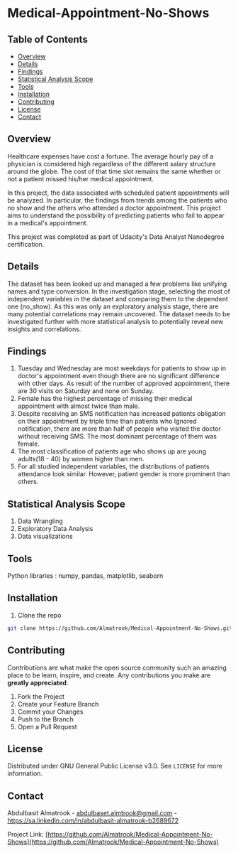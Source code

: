 # Medical-Appointment-No-Shows


<!-- TABLE OF CONTENTS -->
## Table of Contents

* [Overview](#overview)
* [Details](#details) 
* [Findings](#findings)
* [Statistical Analysis Scope](#statistical-analysis-scope)
* [Tools](#tools)
* [Installation](#installation)
* [Contributing](#contributing)
* [License](#license)
* [Contact](#contact)


<!-- Overview -->
## Overview


Healthcare expenses have cost a fortune. The average hourly pay of a physician is considered high regardless of the different salary structure around the globe. The cost of that time slot remains the same whether or not a patient missed his/her medical appointment.

In this project, the data associated with scheduled patient appointments will be analyzed. In particular, the findings from trends among the patients who no show and the others who attended a doctor appointment. This project aims to understand the possibility of predicting patients who fail to appear in a medical's appointment.

This project was completed as part of Udacity's Data Analyst Nanodegree certification.

<!-- Detail -->
## Details
The dataset has been looked up and managed a few problems like unifying names and type conversion. In the investigation stage,  selecting the most of independent variables in the dataset and comparing them to the dependent one (no_show). As this was only an exploratory analysis stage, there are many potential correlations may remain uncovered. The dataset needs to be investigated further with more statistical analysis to potentially reveal new insights and correlations.



<!-- GETTING STARTED -->
## Findings

1. Tuesday and Wednesday are most weekdays for patients to show up in doctor's appointment even though there are no significant difference with other days. As result of the number of approved appointment, there are 30 visits on Saturday and none on Sunday.
2. Female has the highest percentage of missing their medical appointment with almost twice than male.
3. Despite receiving an SMS notification has increased patients obligation on their appointment by triple time than patients who Ignored notification, there are more than half of people who visited the doctor without receiving SMS. The most dominant percentage of them was female.
4. The most classification of patients age who shows up are young adults(18 - 40) by women higher than men.
5. For all studied independent variables, the distributions of patients attendance look similar. However, patient gender is more prominent than others.



<!-- Statistical Analysis Scope -->
## Statistical Analysis Scope

1. Data Wrangling
2. Exploratory Data Analysis 
3. Data visualizations 


<!-- Tools -->
## Tools

Python libraries : numpy, pandas, matplotlib, seaborn



<!-- Installation -->
## Installation

1. Clone the repo
```sh
git clone https://github.com/Almatrook/Medical-Appointment-No-Shows.git
```


<!-- CONTRIBUTING -->
## Contributing

Contributions are what make the open source community such an amazing place to be learn, inspire, and create. Any contributions you make are **greatly appreciated**.

1. Fork the Project
2. Create your Feature Branch 
3. Commit your Changes 
4. Push to the Branch 
5. Open a Pull Request



<!-- LICENSE -->
## License

Distributed under GNU General Public License v3.0. See `LICENSE` for more information.



<!-- CONTACT -->
## Contact

Abdulbasit Almatrook - abdulbaset.almtrook@gmail.com
                     - https://sa.linkedin.com/in/abdulbasit-almatrook-b2689672

Project Link: [https://github.com/Almatrook/Medical-Appointment-No-Shows](https://github.com/Almatrook/Medical-Appointment-No-Shows)